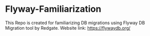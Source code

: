 # Flyway-Familiarization

This Repo is created for familiarizing DB migrations using Flyway DB Migration tool by Redgate. 
Website link: https://flywaydb.org/
